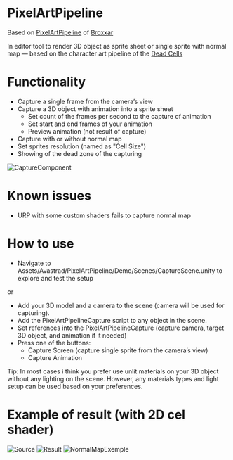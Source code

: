 # PixelArtPipeline

Based on [PixelArtPipeline](https://github.com/Broxxar/PixelArtPipeline) of [Broxxar](https://github.com/Broxxar)

In editor tool to render 3D object as sprite sheet or single sprite with normal map — based on the character art pipeline of the [Dead Cells](https://dead-cells.com/)

# Functionality
- Capture a single frame from the camera’s view
- Capture a 3D object with animation into a sprite sheet
  - Set count of the frames per second to the capture of animation
  - Set start and end frames of your animation
  - Preview animation (not result of capture)
- Capture with or without normal map
- Set sprites resolution (named as "Cell Size")
- Showing of the dead zone of the capturing

![CaptureComponent](https://github.com/user-attachments/assets/791b6cd1-5a99-414d-982e-40e547da180e)

# Known issues
- URP with some custom shaders fails to capture normal map

# How to use
- Navigate to Assets/Avastrad/PixelArtPipeline/Demo/Scenes/CaptureScene.unity to explore and test the setup

or

- Add your 3D model and a camera to the scene (camera will be used for capturing).
- Add the PixelArtPipelineCapture script to any object in the scene.
- Set references into the PixelArtPipelineCapture (capture camera, target 3D object, and animation if it needed)
- Press one of the buttons:
  - Capture Screen (capture single sprite from the camera’s view)
  - Capture Animation

Tip: In most cases i think you prefer use unlit materials on your 3D object without any lighting on the scene. However, any materials types and light setup can be used based on your preferences.

# Example of result (with 2D cel shader)

![Source](https://github.com/user-attachments/assets/7491dcde-7629-4aab-b6d0-b7dd1b7bc062)
![Result](https://github.com/user-attachments/assets/27f68948-f6b6-478a-a757-05029921596f)
![NormalMapExemple](https://github.com/user-attachments/assets/beac5d99-e117-4753-9922-13c7a91d6360)

